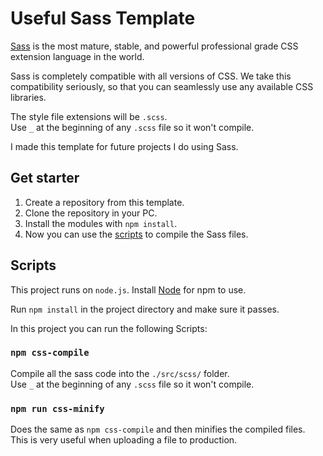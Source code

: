 # Useful Sass Template

[Sass](https://sass-lang.com/) is the most mature, stable, and powerful professional grade CSS extension language in the world.

Sass is completely compatible with all versions of CSS. We take this compatibility seriously, so that you can seamlessly use any available CSS libraries.

The style file extensions will be `.scss`. \
Use `_` at the beginning of any `.scss` file so it won't compile.

I made this template for future projects I do using Sass.

## Get starter

1. Create a repository from this template.
2. Clone the repository in your PC.
3. Install the modules with `npm install`.
4. Now you can use the [scripts](#scripts) to compile the Sass files.

## Scripts

This project runs on `node.js`. Install [Node](https://nodejs.org/) for npm to use.

Run `npm install` in the project directory and make sure it passes.

In this project you can run the following Scripts:

### `npm css-compile`

Compile all the sass code into the `./src/scss/` folder. \
Use `_` at the beginning of any `.scss` file so it won't compile.

### `npm run css-minify`

Does the same as `npm css-compile` and then minifies the compiled files. \
This is very useful when uploading a file to production.
